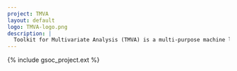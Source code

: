 ```yaml
---
project: TMVA
layout: default
logo: TMVA-logo.png
description: |
  Toolkit for Multivariate Analysis (TMVA) is a multi-purpose machine learning toolkit integrated into the ROOT scientific software framework, used in many particle physics data analyses and applications.
---
```


{% include gsoc_project.ext %}
